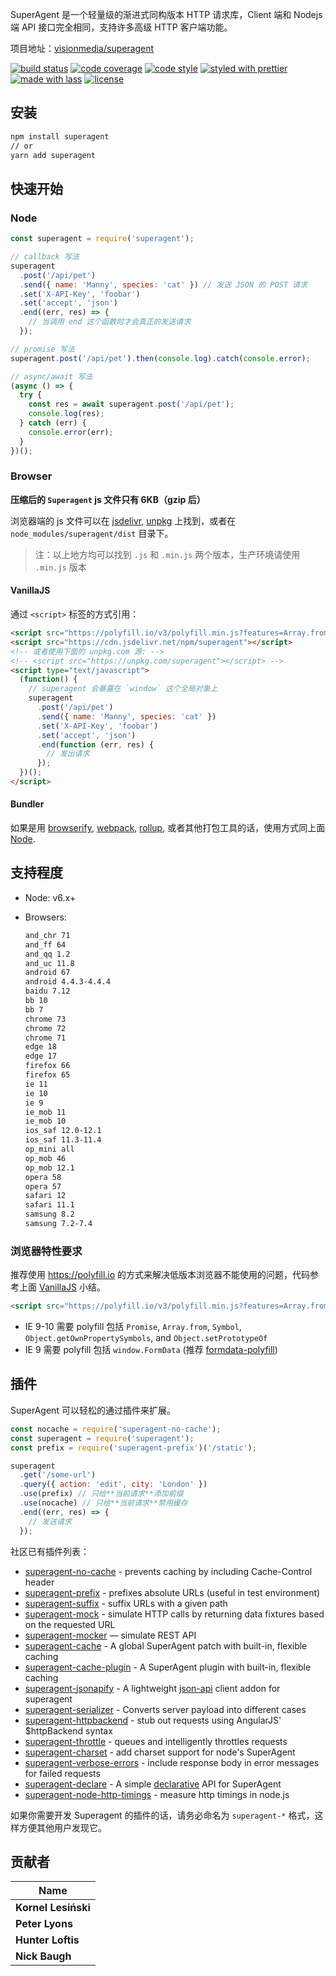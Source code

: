 SuperAgent 是一个轻量级的渐进式同构版本 HTTP 请求库，Client 端和 Nodejs 端 API 接口完全相同，支持许多高级 HTTP 客户端功能。

项目地址：[visionmedia/superagent](https://github.com/visionmedia/superagent)

[![build status](https://img.shields.io/travis/visionmedia/superagent.svg)](https://travis-ci.org/visionmedia/superagent)
[![code coverage](https://img.shields.io/codecov/c/github/visionmedia/superagent.svg)](https://codecov.io/gh/visionmedia/superagent)
[![code style](https://img.shields.io/badge/code_style-XO-5ed9c7.svg)](https://github.com/sindresorhus/xo)
[![styled with prettier](https://img.shields.io/badge/styled_with-prettier-ff69b4.svg)](https://github.com/prettier/prettier)
[![made with lass](https://img.shields.io/badge/made_with-lass-95CC28.svg)](https://lass.js.org)
[![license](https://img.shields.io/github/license/visionmedia/superagent.svg)](LICENSE)

## 安装

```sh
npm install superagent
// or
yarn add superagent
```

## 快速开始

### Node

```js
const superagent = require('superagent');

// callback 写法
superagent
  .post('/api/pet')
  .send({ name: 'Manny', species: 'cat' }) // 发送 JSON 的 POST 请求
  .set('X-API-Key', 'foobar')
  .set('accept', 'json')
  .end((err, res) => {
    // 当调用 end 这个函数时才会真正的发送请求
  });

// promise 写法
superagent.post('/api/pet').then(console.log).catch(console.error);

// async/await 写法
(async () => {
  try {
    const res = await superagent.post('/api/pet');
    console.log(res);
  } catch (err) {
    console.error(err);
  }
})();
```

### Browser

**压缩后的 `Superagent` js 文件只有 6KB（gzip 后）**

浏览器端的 js 文件可以在 [jsdelivr][], [unpkg][] 上找到，或者在 `node_modules/superagent/dist` 目录下。

> 注：以上地方均可以找到 `.js` 和 `.min.js` 两个版本，生产环境请使用 `.min.js` 版本

#### VanillaJS

通过 `<script>` 标签的方式引用：

```html
<script src="https://polyfill.io/v3/polyfill.min.js?features=Array.from,Promise,Symbol,Object.setPrototypeOf,Object.getOwnPropertySymbols"></script>
<script src="https://cdn.jsdelivr.net/npm/superagent"></script>
<!-- 或者使用下面的 unpkg.com 源: -->
<!-- <script src="https://unpkg.com/superagent"></script> -->
<script type="text/javascript">
  (function() {
    // superagent 会暴露在 `window` 这个全局对象上
    superagent
      .post('/api/pet')
      .send({ name: 'Manny', species: 'cat' })
      .set('X-API-Key', 'foobar')
      .set('accept', 'json')
      .end(function (err, res) {
        // 发出请求
      });
  })();
</script>
```

#### Bundler

如果是用 [browserify][], [webpack][], [rollup][], 或者其他打包工具的话，使用方式同上面 [Node](#node).

## 支持程度

* Node: v6.x+
* Browsers:

  ```sh
  and_chr 71
  and_ff 64
  and_qq 1.2
  and_uc 11.8
  android 67
  android 4.4.3-4.4.4
  baidu 7.12
  bb 10
  bb 7
  chrome 73
  chrome 72
  chrome 71
  edge 18
  edge 17
  firefox 66
  firefox 65
  ie 11
  ie 10
  ie 9
  ie_mob 11
  ie_mob 10
  ios_saf 12.0-12.1
  ios_saf 11.3-11.4
  op_mini all
  op_mob 46
  op_mob 12.1
  opera 58
  opera 57
  safari 12
  safari 11.1
  samsung 8.2
  samsung 7.2-7.4
  ```

### 浏览器特性要求

推荐使用 <https://polyfill.io> 的方式来解决低版本浏览器不能使用的问题，代码参考上面 [VanillaJS](#vanillajs) 小结。

```html
<script src="https://polyfill.io/v3/polyfill.min.js?features=Array.from,Promise,Symbol,Object.setPrototypeOf,Object.getOwnPropertySymbols"></script>
```

* IE 9-10 需要 polyfill 包括 `Promise`, `Array.from`, `Symbol`, `Object.getOwnPropertySymbols`, and `Object.setPrototypeOf`
* IE 9 需要 polyfill 包括 `window.FormData` (推荐 [formdata-polyfill][])

## 插件

SuperAgent 可以轻松的通过插件来扩展。

```js
const nocache = require('superagent-no-cache');
const superagent = require('superagent');
const prefix = require('superagent-prefix')('/static');

superagent
  .get('/some-url')
  .query({ action: 'edit', city: 'London' })
  .use(prefix) // 只给**当前请求**添加前缀
  .use(nocache) // 只给**当前请求**禁用缓存
  .end((err, res) => {
    // 发送请求
  });
```

社区已有插件列表：

* [superagent-no-cache](https://github.com/johntron/superagent-no-cache) - prevents caching by including Cache-Control header
* [superagent-prefix](https://github.com/johntron/superagent-prefix) - prefixes absolute URLs (useful in test environment)
* [superagent-suffix](https://github.com/timneutkens1/superagent-suffix) - suffix URLs with a given path
* [superagent-mock](https://github.com/M6Web/superagent-mock) - simulate HTTP calls by returning data fixtures based on the requested URL
* [superagent-mocker](https://github.com/shuvalov-anton/superagent-mocker) — simulate REST API
* [superagent-cache](https://github.com/jpodwys/superagent-cache) - A global SuperAgent patch with built-in, flexible caching
* [superagent-cache-plugin](https://github.com/jpodwys/superagent-cache-plugin) - A SuperAgent plugin with built-in, flexible caching
* [superagent-jsonapify](https://github.com/alex94puchades/superagent-jsonapify) - A lightweight [json-api](http://jsonapi.org/format/) client addon for superagent
* [superagent-serializer](https://github.com/zzarcon/superagent-serializer) - Converts server payload into different cases
* [superagent-httpbackend](https://www.npmjs.com/package/superagent-httpbackend) - stub out requests using AngularJS' $httpBackend syntax
* [superagent-throttle](https://github.com/leviwheatcroft/superagent-throttle) - queues and intelligently throttles requests
* [superagent-charset](https://github.com/magicdawn/superagent-charset) - add charset support for node's SuperAgent
* [superagent-verbose-errors](https://github.com/jcoreio/superagent-verbose-errors) - include response body in error messages for failed requests
* [superagent-declare](https://github.com/damoclark/superagent-declare) - A simple [declarative](https://en.wikipedia.org/wiki/Declarative_programming) API for SuperAgent
* [superagent-node-http-timings](https://github.com/webuniverseio/superagent-node-http-timings) - measure http timings in node.js

如果你需要开发 Superagent 的插件的话，请务必命名为 `superagent-*` 格式，这样方便其他用户发现它。

[formdata-polyfill]: https://www.npmjs.com/package/formdata-polyfill

[jsdelivr]: https://www.jsdelivr.com/

[unpkg]: https://unpkg.com/

[browserify]: https://github.com/browserify/browserify

[webpack]: https://github.com/webpack/webpack

[rollup]: https://github.com/rollup/rollup

## 贡献者

| Name                |
| ------------------- |
| **Kornel Lesiński** |
| **Peter Lyons**     |
| **Hunter Loftis**   |
| **Nick Baugh**      |
